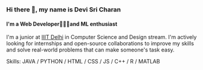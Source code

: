 ### Hi there 👋, my name is Devi Sri Charan
#### I'm a Web Developer👨🏼‍💻and ML enthusiast
I'm a junior at [IIIT Delhi](http://iiitd.ac.in) in Computer Science and Design stream. I'm actively looking for internships and open-source collaborations to improve my skills and solve real-world problems that can make someone's task easy.

Skills: JAVA / PYTHON / HTML / CSS / JS / C++ / R / MATLAB
